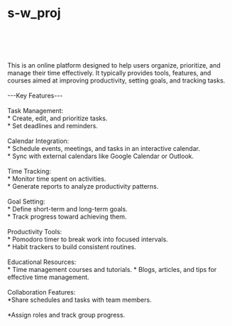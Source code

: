 # s-w_proj
<br>
<h1></h1>
<br>
This is an online platform designed to help users organize, prioritize, and manage their time effectively. It typically provides tools, features, and courses aimed at improving productivity, setting goals, and tracking tasks.
<br>
<br>
---Key Features---
<br>
<br>
Task Management:
<br>
* Create, edit, and prioritize tasks.
<br>
* Set deadlines and reminders.
<br>
<br>
Calendar Integration:
<br>
* Schedule events, meetings, and tasks in an interactive calendar.
<br>
* Sync with external calendars like Google Calendar or Outlook.
<br>
<br>
Time Tracking:
<br>
* Monitor time spent on activities.
<br>
* Generate reports to analyze productivity patterns.
<br>
<br>
Goal Setting:
<br>
* Define short-term and long-term goals.
<br>
* Track progress toward achieving them.
<br>
<br>
Productivity Tools:
<br>
* Pomodoro timer to break work into focused intervals.
<br>
* Habit trackers to build consistent routines.
<br>
<br>
Educational Resources:
<br>
* Time management courses and tutorials.
* Blogs, articles, and tips for effective time management.
<br>
<br>
Collaboration Features:
<br>
*Share schedules and tasks with team members. 
<br>
<br>
*Assign roles and track group progress.
<br>


